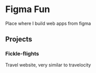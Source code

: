 # Figma Fun

Place where I build web apps from figma

## Projects

### Fickle-flights
Travel website, very similar to travelocity
